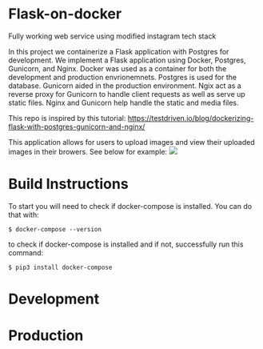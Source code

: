 # Flask-on-docker
Fully working web service using modified instagram tech stack

In this project we containerize a Flask application with Postgres for development. We implement a Flask application using Docker, Postgres, Gunicorn, and Nginx. Docker was used as a container for both the development and production envrionemnets. Postgres is used for the database. Gunicorn aided in the production environment. Ngix act as a reverse proxy for Gunicorn to handle client requests as well as serve up static files. Nginx and Gunicorn help handle the static and media files. 

This repo is inspired by this tutorial: https://testdriven.io/blog/dockerizing-flask-with-postgres-gunicorn-and-nginx/

This application allows for users to upload images and view their uploaded images in their browers. See below for example:
![]([https://github.com/rachelHoman/flask-on-docker/hw3-screen-recording.gif](https://github.com/rachelHoman/flask-on-docker/blob/main/hw3-screen-recording.gif))


# Build Instructions
To start you will need to check if docker-compose is installed. You can do that with:

`$ docker-compose --version`

to check if docker-compose is installed and if not, successfully run this command:

`$ pip3 install docker-compose`

# Development


# Production
